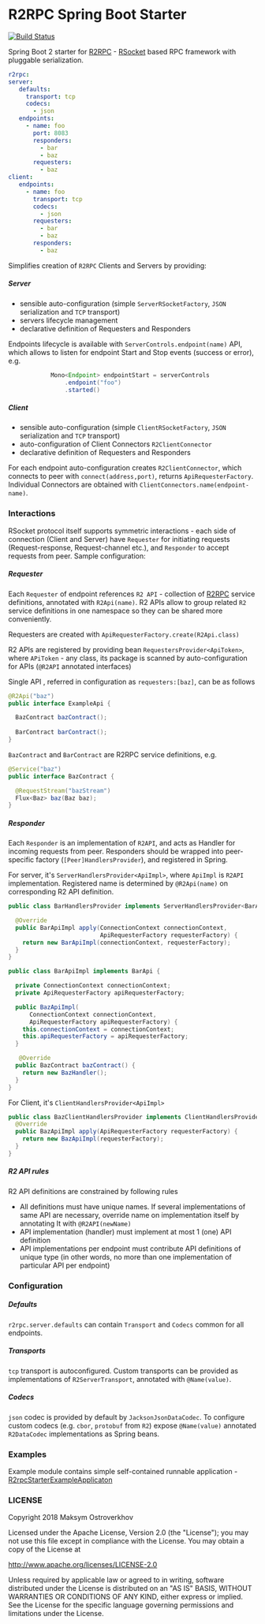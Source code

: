 # R2RPC Spring Boot Starter

[![Build Status](https://travis-ci.org/mostroverkhov/r2rpc-spring-boot-starter.svg?branch=master)](https://travis-ci.org/mostroverkhov/r2rpc-spring-boot-starter)

Spring Boot 2 starter for [R2RPC](https://github.com/mostroverkhov/r2) - [RSocket](https://github.com/rsocket/rsocket) based RPC framework with pluggable serialization.

 ```yaml
 r2rpc:
 server:
    defaults:
      transport: tcp
      codecs:
        - json
    endpoints:
      - name: foo
        port: 8083
        responders:
          - bar
          - baz
        requesters:
          - baz
 client:
    endpoints:
      - name: foo
        transport: tcp
        codecs:
          - json
        requesters:
          - bar
          - baz
        responders:
          - baz
 ```
 
Simplifies creation of `R2RPC` Clients and Servers by providing:
##### Server
* sensible auto-configuration (simple `ServerRSocketFactory`, `JSON` serialization and `TCP` transport)
* servers lifecycle management
* declarative definition of  Requesters and Responders

Endpoints lifecycle is available with `ServerControls.endpoint(name)` API, which allows to listen for endpoint Start and Stop events (success or error), e.g.

```java
            Mono<Endpoint> endpointStart = serverControls
                .endpoint("foo")
                .started()
```
##### Client
* sensible auto-configuration (simple `ClientRSocketFactory`, `JSON` serialization and `TCP` transport)
* auto-configuration of Client Connectors `R2ClientConnector`
* declarative definition of  Requesters and Responders

For each endpoint auto-configuration creates `R2ClientConnector`, which connects to peer with `connect(address,port)`, returns `ApiRequesterFactory`. Individual Connectors are obtained with `ClientConnectors.name(endpoint-name)`.

### Interactions
 RSocket protocol itself supports symmetric interactions - each side of connection (Client and Server) have `Requester` for initiating requests (Request-response, Request-channel etc.), and `Responder` to accept requests from peer.  Sample configuration:

 ##### Requester
Each `Requester` of endpoint references `R2 API` - collection of [R2RPC](https://github.com/mostroverkhov/r2) service definitions, annotated with `R2Api(name)`. R2 APIs  allow to group related `R2` service definitions in one namespace so they can be shared more conveniently.

Requesters are created with `ApiRequesterFactory.create(R2Api.class)`

R2 APIs are registered by providing bean `RequestersProvider<ApiToken>`, where `APiToken` - any class, its package is scanned by auto-configuration for APIs (`@R2API` annotated interfaces)

Single API , referred in configuration as `requesters:[baz]`, can be as follows

```java
@R2Api("baz")
public interface ExampleApi {

  BazContract bazContract();
  
  BarContract barContract();
}
```
`BazContract` and `BarContract` are R2RPC service definitions, e.g.

```java
@Service("baz")
public interface BazContract {

  @RequestStream("bazStream")
  Flux<Baz> baz(Baz baz);
}
```
##### Responder
Each `Responder` is an  implementation of `R2API`, and acts as Handler for incoming requests from peer. Responders should be wrapped into peer-specific factory (`[Peer]HandlersProvider`), and registered in Spring.

For server, it's `ServerHandlersProvider<ApiImpl>`, where `ApiImpl` is `R2API` implementation.
Registered name is determined by `@R2Api(name)` on corresponding R2 API definition.
```java
public class BarHandlersProvider implements ServerHandlersProvider<BarApiImpl> {

  @Override
  public BarApiImpl apply(ConnectionContext connectionContext,
                          ApiRequesterFactory requesterFactory) {
    return new BarApiImpl(connectionContext, requesterFactory);
  }
}
```

```java
public class BarApiImpl implements BarApi {

  private ConnectionContext connectionContext;
  private ApiRequesterFactory apiRequesterFactory;

  public BazApiImpl(
      ConnectionContext connectionContext,
	  ApiRequesterFactory apiRequesterFactory) {
    this.connectionContext = connectionContext;
	this.apiRequesterFactory = apiRequesterFactory;
  }

   @Override
  public BazContract bazContract() {
    return new BazHandler();
  }
}
```
For Client, it's `ClientHandlersProvider<ApiImpl>`
```java
public class BazClientHandlersProvider implements ClientHandlersProvider<BazApiImpl> {
  @Override
  public BazApiImpl apply(ApiRequesterFactory requesterFactory) {
    return new BazApiImpl(requesterFactory);
  }
}
```
##### R2 API rules
R2 API definitions are constrained by following rules
* All definitions must have unique names. If several implementations of same API are necessary, 
override name on implementation itself by annotating It with `@R2API(newName)`
* API implementation (handler) must implement at most 1 (one) API definition
* API implementations per endpoint must contribute API definitions of unique type 
  (in other words, no more than one implementation of particular API per endpoint)

### Configuration

##### Defaults
`r2rpc.server.defaults` can contain `Transport` and `Codecs` common for all endpoints.
##### Transports
`tcp` transport is autoconfigured. Custom transports can be provided as implementations of `R2ServerTransport`, annotated with `@Name(value)`.
##### Codecs
 `json` codec is provided by default by `JacksonJsonDataCodec`. To configure custom codecs (e.g. `cbor`, `protobuf` from `R2`)  expose `@Name(value)` annotated `R2DataCodec` implementations as Spring beans.

### Examples

Example module contains simple self-contained runnable application - [R2rpcStarterExampleApplicaton](https://github.com/mostroverkhov/r2rpc-spring-boot-starter/blob/master/r2rpc-spring-boot-starter-example/src/main/java/com/github/mostroverkhov/r2/example/R2rpcStarterExampleApplication.java)

### LICENSE

Copyright 2018 Maksym Ostroverkhov

Licensed under the Apache License, Version 2.0 (the "License"); you may not use this file except in compliance with the License. You may obtain a copy of the License at

   http://www.apache.org/licenses/LICENSE-2.0

Unless required by applicable law or agreed to in writing, software distributed under the License is distributed on an "AS IS" BASIS, WITHOUT WARRANTIES OR CONDITIONS OF ANY KIND, either express or implied. See the License for the specific language governing permissions and limitations under the License.

